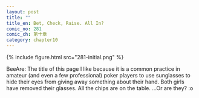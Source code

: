```yaml
---
layout: post
title: ""
title_en: Bet, Check, Raise. All In?
comic_no: 281
comic_ch: 第十章
category: chapter10
---
```

{% include figure.html src="281-initial.png" %}

BeeAre: The title of this page I like because it is a common practice in amateur (and even a few professional) poker players to use sunglasses to hide their eyes from giving away something about their hand. Both girls have removed their glasses. All the chips are on the table. ...Or are they? :o
